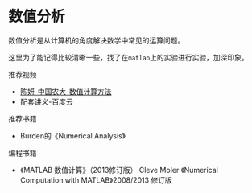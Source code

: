 # 数值分析

数值分析是从计算机的角度解决数学中常见的运算问题。

这里为了能记得比较清晰一些，找了在`matlab`上的实验进行实验，加深印象。

推荐视频

- [陈妍-中国农大-数值计算方法](https://www.bilibili.com/video/av27803928?from=search&seid=1984628040516151416)
- 配套讲义-百度云

推荐书籍

- Burden的《Numerical Analysis》

编程书籍

- 《MATLAB 数值计算》（2013修订版） Cleve Moler 《Numerical Computation with MATLAB》2008/2013 修订版